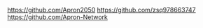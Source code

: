    https://github.com/Apron2050
   https://github.com/zsq978663747
   https://github.com/Apron-Network